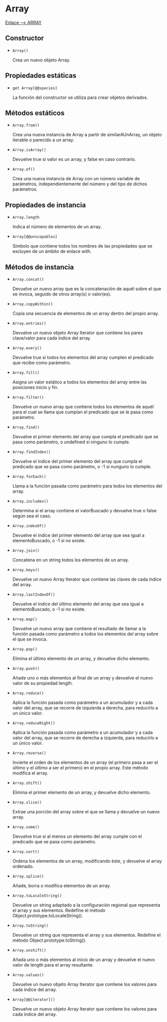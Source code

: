 # **Array**

[Enlace --> ARRAY](https://developer.mozilla.org/es/docs/Web/JavaScript/Referencia/Objetos_globales/Array#)

## Constructor

- `Array()`

  Crea un nuevo objeto Array.

## Propiedades estáticas

- `get Array[@@species]`

  La función del constructor se utiliza para crear objetos derivados.

## Métodos estáticos

- `Array.from()`

  Crea una nueva instancia de Array a partir de similarAUnArray, un objeto iterable o parecido a un array.

- `Array.isArray()`

  Devuelve true si valor es un array, y false en caso contrario.

- `Array.of()`

  Crea una nueva instancia de Array con un número variable de parámetros, independientemente del número y del tipo de dichos parámetros.

## Propiedades de instancia

- `Array.length`

  Indica el número de elementos de un array.

- `Array[@@unscopables]`

  Símbolo que contiene todos los nombres de las propiedades que se excluyen de un ámbito de enlace with.

## Métodos de instancia

- `Array.concat()`

  Devuelve un nuevo array que es la concatenación de aquél sobre el que se invoca, seguido de otros array(s) o valor(es).

- `Array.copyWithin()`

  Copia una secuencia de elementos de un array dentro del propio array.

- `Array.entries()`

  Devuelve un nuevo objeto Array Iterator que contiene los pares clave/valor para cada índice del array.

- `Array.every()`

  Devuelve true si todos los elementos del array cumplen el predicado que recibe como parámetro.

- `Array.fill()`

  Asigna un valor estático a todos los elementos del array entre las posiciones inicio y fin.

- `Array.filter()`

  Devuelve un nuevo array que contiene todos los elementos de aquél para el cual se llama que cumplan el predicado que se le pasa como parámetro.

- `Array.find()`

  Devuelve el primer elemento del array que cumpla el predicado que se pasa como parámetro, o undefined si ninguno lo cumple.

- `Array.findIndex()`

  Devuelve el índice del primer elemento del array que cumpla el predicado que se pasa como parámetro, o -1 si nunguno lo cumple.

- `Array.forEach()`

  Llama a la función pasada como parámetro para todos los elementos del array.

- `Array.includes()`

  Determina si el array contiene el valorBuscado y devuelve true o false según sea el caso.

- `Array.indexOf()`

  Devuelve el índice del primer elemento del array que sea igual a elementoBuscado, o -1 si no existe.

- `Array.join()`

  Concatena en un string todos los elementos de un array.

- `Array.keys()`

  Devuelve un nuevo Array Iterator que contiene las claves de cada índice del array.

- `Array.lastIndexOf()`

  Devuelve el índice del último elemento del array que sea igual a elementoBuscado, o -1 si no existe.

- `Array.map()`

  Devuelve un nuevo array que contiene el resultado de llamar a la función pasada como parámetro a todos los elementos del array sobre el que se invoca.

- `Array.pop()`

  Elimina el último elemento de un array, y devuelve dicho elemento.

- `Array.push()`

  Añade uno o más elementos al final de un array y devuelve el nuevo valor de su propiedad length.

- `Array.reduce()`

  Aplica la función pasada como parámetro a un acumulador y a cada valor del array, que se recorre de izquierda a derecha, para reducirlo a un único valor.

- `Array.reduceRight()`

  Aplica la función pasada como parámetro a un acumulador y a cada valor del array, que se recorre de derecha a izquierda, para reducirlo a un único valor.

- `Array.reverse()`

  Invierte el orden de los elementos de un array (el primero pasa a ser el último y el último a ser el primero) en el propio array. Este método modifica el array.

- `Array.shift()`

  Elimina el primer elemento de un array, y devuelve dicho elemento.

- `Array.slice()`

  Extrae una porción del array sobre el que se llama y devuelve un nuevo array.

- `Array.some()`

  Devuelve true si al menos un elemento del array cumple con el predicado que se pasa como parámetro.

- `Array.sort()`

  Ordena los elementos de un array, modificando éste, y devuelve el array ordenado.

- `Array.splice()`

  Añade, borra o modifica elementos de un array.

- `Array.toLocaleString()`

  Devuelve un string adaptado a la configuración regional que representa el array y sus elementos. Redefine el método Object.prototype.toLocaleString().

- `Array.toString()`

  Devuelve un string que representa el array y sus elementos. Redefine el método Object.prototype.toString().

- `Array.unshift()`

  Añada uno o más elementos al inicio de un array y devuelve el nuevo valor de length para el array resultante.

- `Array.values()`

  Devuelve un nuevo objeto Array Iterator que contiene los valores para cada índice del array.

- `Array[@@iterator]()`

  Devuelve un nuevo objeto Array Iterator que contiene los valores para cada índice del array.

